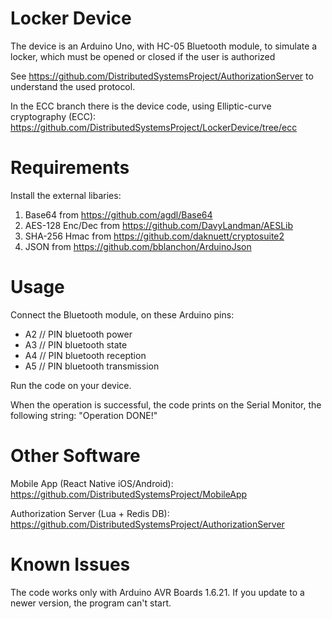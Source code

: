 # Locker Device
The device is an Arduino Uno, with HC-05 Bluetooth module, to simulate a locker, which must be opened or closed if the user is authorized

See https://github.com/DistributedSystemsProject/AuthorizationServer to understand the used protocol.

In the ECC branch there is the device code, using Elliptic-curve cryptography (ECC): https://github.com/DistributedSystemsProject/LockerDevice/tree/ecc

# Requirements
Install the external libaries:
1. Base64 from https://github.com/agdl/Base64
2. AES-128 Enc/Dec from https://github.com/DavyLandman/AESLib
3. SHA-256 Hmac from https://github.com/daknuett/cryptosuite2
4. JSON from https://github.com/bblanchon/ArduinoJson

# Usage
Connect the Bluetooth module, on these Arduino pins:
- A2 // PIN bluetooth power
- A3 // PIN bluetooth state
- A4 // PIN bluetooth reception
- A5 // PIN bluetooth transmission

Run the code on your device.

When the operation is successful, the code prints on the Serial Monitor, the following string:
"Operation DONE!"

# Other Software
Mobile App (React Native iOS/Android): https://github.com/DistributedSystemsProject/MobileApp

Authorization Server (Lua + Redis DB): https://github.com/DistributedSystemsProject/AuthorizationServer

# Known Issues
The code works only with Arduino AVR Boards 1.6.21. If you update to a newer version, the program can't start.
